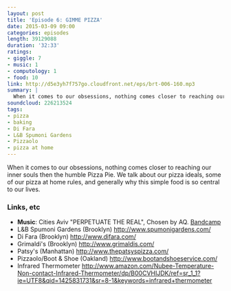 ```yaml
---
layout: post
title: 'Episode 6: GIMME PIZZA'
date: 2015-03-09 09:00
categories: episodes
length: 39129088
duration: '32:33'
ratings:
- giggle: 7
- music: 1
- computology: 1
- food: 10
link: http://d5e3yh7f757go.cloudfront.net/eps/brt-006-160.mp3
summary: |
  When it comes to our obsessions, nothing comes closer to reaching our inner souls then the humble Pizza Pie. We talk about our pizza ideals, some of our pizza at home rules, and generally why this simple food is so central to our lives.
soundcloud: 226213524
tags:
- pizza
- baking
- Di Fara
- L&B Spumoni Gardens
- Pizzaolo
- pizza at home
---
```

When it comes to our obsessions, nothing comes closer to reaching our inner souls then the humble Pizza Pie. We talk about our pizza ideals, some of our pizza at home rules, and generally why this simple food is so central to our lives.

<!-- more -->

### Links, etc

* <strong>Music</strong>: Cities Aviv "PERPETUATE THE REAL", Chosen by AQ. [Bandcamp](http://citiesaviv.bandcamp.com/track/perpetuate-the-real)
* L&B Spumoni Gardens (Brooklyn) <http://www.spumonigardens.com/>
* Di Fara (Brooklyn) <http://www.difara.com/>
* Grimaldi's (Brooklyn) <http://www.grimaldis.com/>
* Patsy's (Manhattan) <http://www.thepatsyspizza.com/>
* Pizzaolo/Boot & Shoe (Oakland) <http://www.bootandshoeservice.com/>
* Infrared Thermometer <http://www.amazon.com/Nubee-Temperature-Non-contact-Infrared-Thermometer/dp/B00CVHIJDK/ref=sr_1_1?ie=UTF8&qid=1425831731&sr=8-1&keywords=infrared+thermometer>
